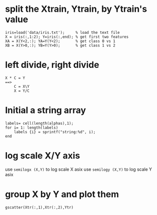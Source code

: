 # split the Xtrain, Ytrain, by Ytrain's value
```
iris=load('data/iris.txt');     % load the text file
X = iris(:,1:2); Y=iris(:,end); % get first two features
XA = X(Y<2,:); YA=Y(Y<2);       % get class 0 vs 1
XB = X(Y>0,:); YB=Y(Y>0);       % get class 1 vs 2
```

# left divide, right divide
```
X * C = Y 
==>
    C = X\Y
    X = Y/C
```

# Initial a string array
```
labels= cell(length(alphas),1);
for i= 1: length(labels)
    labels {i} = sprintf("string:%d", i);
end
```

# log scale X/Y axis
use `semilogx (X,Y)` to log scale X asix
use `semilogy (X,Y)` to log scale Y asix

# group X by Y and plot them
`gscatter(Xtr(:,1),Xtr(:,2),Ytr)`


